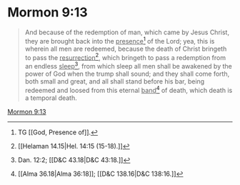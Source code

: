 # Mormon 9:13

> And because of the redemption of man, which came by Jesus Christ, they are brought back into the <u>presence</u>[^a] of the Lord; yea, this is wherein all men are redeemed, because the death of Christ bringeth to pass the <u>resurrection</u>[^b], which bringeth to pass a redemption from an endless <u>sleep</u>[^c], from which sleep all men shall be awakened by the power of God when the trump shall sound; and they shall come forth, both small and great, and all shall stand before his bar, being redeemed and loosed from this eternal <u>band</u>[^d] of death, which death is a temporal death.

[Mormon 9:13](https://www.churchofjesuschrist.org/study/scriptures/bofm/morm/9?lang=eng&id=p13#p13)


[^a]: TG [[God, Presence of]].
[^b]: [[Helaman 14.15|Hel. 14:15 (15-18).]]
[^c]: Dan. 12:2; [[D&C 43.18|D&C 43:18.]]
[^d]: [[Alma 36.18|Alma 36:18]]; [[D&C 138.16|D&C 138:16.]]
